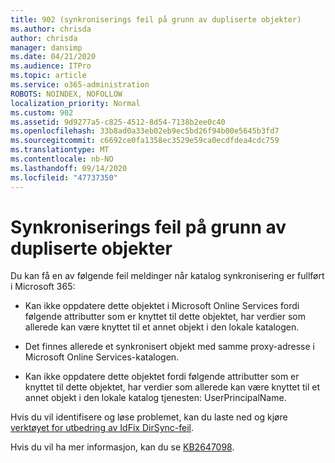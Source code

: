 ```yaml
---
title: 902 (synkroniserings feil på grunn av dupliserte objekter)
ms.author: chrisda
author: chrisda
manager: dansimp
ms.date: 04/21/2020
ms.audience: ITPro
ms.topic: article
ms.service: o365-administration
ROBOTS: NOINDEX, NOFOLLOW
localization_priority: Normal
ms.custom: 902
ms.assetid: 9d9277a5-c825-4512-8d54-7138b2ee0c40
ms.openlocfilehash: 33b8ad0a33eb02eb9ec5bd26f94b00e5645b3fd7
ms.sourcegitcommit: c6692ce0fa1358ec3529e59ca0ecdfdea4cdc759
ms.translationtype: MT
ms.contentlocale: nb-NO
ms.lasthandoff: 09/14/2020
ms.locfileid: "47737350"
---
```

# <a name="sync-errors-due-to-duplicate-objects"></a>Synkroniserings feil på grunn av dupliserte objekter

Du kan få en av følgende feil meldinger når katalog synkronisering er fullført i Microsoft 365:

- Kan ikke oppdatere dette objektet i Microsoft Online Services fordi følgende attributter som er knyttet til dette objektet, har verdier som allerede kan være knyttet til et annet objekt i den lokale katalogen.

- Det finnes allerede et synkronisert objekt med samme proxy-adresse i Microsoft Online Services-katalogen.

- Kan ikke oppdatere dette objektet fordi følgende attributter som er knyttet til dette objektet, har verdier som allerede kan være knyttet til et annet objekt i den lokale katalog tjenesten: UserPrincipalName.

Hvis du vil identifisere og løse problemet, kan du laste ned og kjøre [verktøyet for utbedring av IdFix DirSync-feil](https://www.microsoft.com/download/details.aspx?id=36832).

Hvis du vil ha mer informasjon, kan du se [KB2647098](https://support.microsoft.com/help/2647098/duplicate-or-invalid-attributes-prevent-directory-synchronization-in-o).
